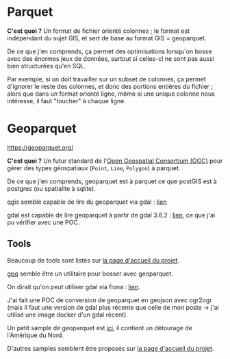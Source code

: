 # Parquet

**C'est quoi ?** Un format de fichier orienté colonnes ; le format est indépendant du sujet GIS, et sert de base au format GIS = geoparquet.

De ce que j'en comprends, ça permet des optimisations lorsqu'on bosse avec des énormes jeux de données, surtout si celles-ci ne sont pas aussi bien structurées qu'en SQL.

Par exemple, si on doit travailler sur un subset de colonnes, ça permet d'ignorer le reste des colonnes, et donc des portions entières du fichier ; alors que dans un format orienté ligne, même si une unique colonne nous intéresse, il faut "toucher" à chaque ligne.

# Geoparquet

https://geoparquet.org/

**C'est quoi ?** Un futur standard de l'[Open Geospatial Consortium (OGC)](https://ogc.org/) pour gérer des types géospatiaux (`Point`, `Line`, `Polygon`) à parquet.

De ce que j'en comprends, geoparquet est à parquet ce que postGIS est à postgres (ou spatialite à sqlite).



qgis semble capable de lire du geoparquet via gdal : [lien](https://gis.stackexchange.com/questions/430973/importing-geoparquet-file-in-qgis)

gdal est capable de lire geoparquet à partir de gdal 3.6.2 : [lien](https://gdal.org/drivers/vector/parquet.html), ce que j'ai pu vérifier avec une POC.

## Tools

Beaucoup de tools sont listés sur [la page d'accueil du projet](https://geoparquet.org/).


[gpq](https://github.com/planetlabs/gpq) semble être un utilitaire pour bosser avec geoparquet.

On dirait qu'on peut utiliser gdal via fiona : [lien](https://github.com/Toblerity/Fiona).

J'ai fait une POC de conversion de geoparquet en geojson avec ogr2ogr (mais il faut une version de gdal plus récente que celle de mon poste → j'ai utilisé une image docker d'un gdal récent).

Un petit sample de geoparquet est [ici](https://github.com/opengeospatial/geoparquet/tree/e52ace139a34778331b94251606070ed5259375f/examples), il contient un détourage de l'Amérique du Nord.

D'autres samples semblent être proposés sur [la page d'accueil du projet](https://geoparquet.org/).
